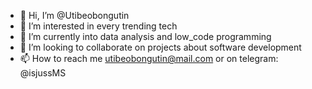 - 👋 Hi, I’m @Utibeobongutin
- 👀 I’m interested in every trending tech
- 🌱 I’m currently into data analysis and low_code programming
- 💞️ I’m looking to collaborate on projects about software development
- 📫 How to reach me utibeobongutin@mail.com or on telegram: @isjussMS

<!---
Utibeobongutin/Utibeobongutin is a ✨ special ✨ repository because its `README.md` (this file) appears on your GitHub profile.
You can click the Preview link to take a look at your changes.
--->

